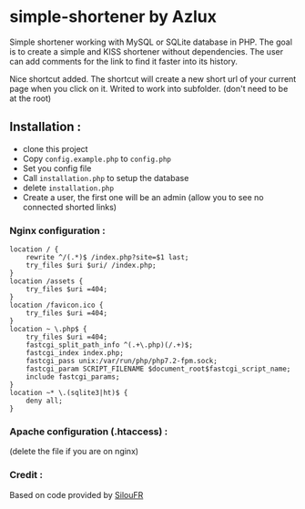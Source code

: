 # simple-shortener by Azlux

Simple shortener working with MySQL or SQLite database in PHP.
The goal is to create a simple and KISS shortener without dependencies.
The user can add comments for the link to find it faster into its history.


Nice shortcut added. The shortcut will create a new short url of your current page when you click on it.
Writed to work into subfolder. (don't need to be at the root)


## Installation :
- clone this project
- Copy `config.example.php` to `config.php`
- Set you config file
- Call `installation.php` to setup the database
- delete `installation.php`
- Create a user, the first one will be an admin (allow you to see no connected shorted links)


### Nginx configuration :

```NGINX
location / {
    rewrite ^/(.*)$ /index.php?site=$1 last;
    try_files $uri $uri/ /index.php;
}
location /assets {
    try_files $uri =404;
}
location /favicon.ico {
    try_files $uri =404;
}
location ~ \.php$ {
    try_files $uri =404;
    fastcgi_split_path_info ^(.+\.php)(/.+)$;
    fastcgi_index index.php;
    fastcgi_pass unix:/var/run/php/php7.2-fpm.sock;
    fastcgi_param SCRIPT_FILENAME $document_root$fastcgi_script_name;
    include fastcgi_params;
}
location ~* \.(sqlite3|ht)$ {
    deny all;
}

```
### Apache configuration (.htaccess) :
(delete the file if you are on nginx)


### Credit :<p>
Based on code provided by [SilouFR](https://github.com/SilouFr)

